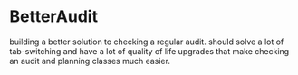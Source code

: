 # BetterAudit
building a better solution to checking a regular audit. should solve a lot of tab-switching and have a lot of quality of life upgrades that make checking an audit and planning classes much easier.

